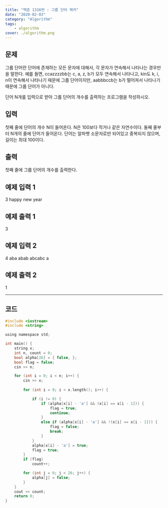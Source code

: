 ```yaml
---
title: "백준 1316번 : 그룹 단어 체커"
date: "2020-02-03"
category: "Algorithm"
tags:
    - algorithm
cover: ./algorithm.png
---
```


## 문제

그룹 단어란 단어에 존재하는 모든 문자에 대해서, 각 문자가 연속해서 나타나는 경우만을 말한다. 예를 들면, ccazzzzbb는 c, a, z, b가 모두 연속해서 나타나고, kin도 k, i, n이 연속해서 나타나기 때문에 그룹 단어이지만, aabbbccb는 b가 떨어져서 나타나기 때문에 그룹 단어가 아니다.

단어 N개를 입력으로 받아 그룹 단어의 개수를 출력하는 프로그램을 작성하시오.

## 입력

첫째 줄에 단어의 개수 N이 들어온다. N은 100보다 작거나 같은 자연수이다. 둘째 줄부터 N개의 줄에 단어가 들어온다. 단어는 알파벳 소문자로만 되어있고 중복되지 않으며, 길이는 최대 100이다.

## 출력

첫째 줄에 그룹 단어의 개수를 출력한다.

## 예제 입력 1

3 happy new year

## 예제 출력 1

3

## 예제 입력 2

4 aba abab abcabc a

## 예제 출력 2

1



------

## 코드

```c
#include <iostream>
#include <string>

using namespace std;

int main() {
	string x;
	int n, count = 0;
	bool alpha[26] = { false, };
	bool flag = false;
	cin >> n;

	for (int i = 0; i < n; i++) {
		cin >> x;
		
		for (int i = 0; i < x.length(); i++) {

			if (i != 0) {
				if (alpha[x[i] - 'a'] && (x[i] == x[i - 1])) {
					flag = true;
					continue;
				}
				else if (alpha[x[i] - 'a'] && !(x[i] == x[i - 1])) {
					flag = false;
					break;
				}
			}
			alpha[x[i] - 'a'] = true;
			flag = true;
		}
		if (flag)
			count++;

		for (int j = 0; j < 26; j++) {
			alpha[j] = false;
		}
	}
	cout << count;
	return 0;
}
```
